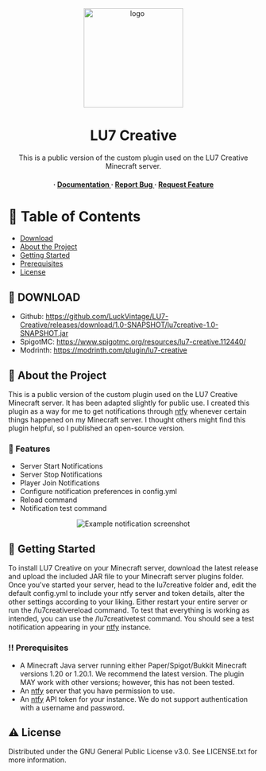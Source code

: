 <div align='center'>

<img src=https://cdn.luckvintage.com/LU7Logo.jpg alt="logo" width=200 height=200 />

<h1>LU7 Creative</h1>
<p>This is a public version of the custom plugin used on the LU7 Creative Minecraft server.</p>

<h4> <span> · </span> <a href="https://github.com/LuckVintage/LU7-Creative/blob/main/README.md"> Documentation </a> <span> · </span> <a href="https://github.com/LuckVintage/LU7-Creative/issues"> Report Bug </a> <span> · </span> <a href="https://github.com/LuckVintage/LU7-Creative/issues"> Request Feature </a> </h4>


</div>

# :notebook_with_decorative_cover: Table of Contents

- [Download](#link-download)
- [About the Project](#star2-about-the-project)
- [Getting Started](#toolbox-getting-started)
- [Prerequisites](#bangbang-prerequisites)
- [License](#warning-license)


## :link: DOWNLOAD

- Github: https://github.com/LuckVintage/LU7-Creative/releases/download/1.0-SNAPSHOT/lu7creative-1.0-SNAPSHOT.jar
- SpigotMC: https://www.spigotmc.org/resources/lu7-creative.112440/
- Modrinth: https://modrinth.com/plugin/lu7-creative

## :star2: About the Project

This is a public version of the custom plugin used on the LU7 Creative Minecraft server. It has been adapted slightly for public use. I created this plugin as a way for me to get notifications through [ntfy](https://ntfy.sh/) whenever certain things happened on my Minecraft server. I thought others might find this plugin helpful, so I published an open-source version.

### :dart: Features
- Server Start Notifications
- Server Stop Notifications
- Player Join Notifications
- Configure notification preferences in config.yml
- Reload command
- Notification test command

<div align='center'>

<img src=https://cdn.luckvintage.com/LU7-Creative-Plugin-Screenshot.png alt="Example notification screenshot"/>

</div>

## :toolbox: Getting Started

To install LU7 Creative on your Minecraft server, download the latest release and upload the included JAR file to your Minecraft server plugins folder. Once you've started your server, head to the lu7creative folder and, edit the default config.yml to include your ntfy server and token details, alter the other settings according to your liking. Either restart your entire server or run the /lu7creativereload command. To test that everything is working as intended, you can use the /lu7creativetest <message> command. You should see a test notification appearing in your [ntfy](https://ntfy.sh/) instance. 

### :bangbang: Prerequisites

- A Minecraft Java server running either Paper/Spigot/Bukkit Minecraft versions 1.20 or 1.20.1. We recommend the latest version. The plugin MAY work with other versions; however, this has not been tested.
- An [ntfy](https://ntfy.sh/) server that you have permission to use.
- An [ntfy](https://ntfy.sh/) API token for your instance. We do not support authentication with a username and password.

## :warning: License

Distributed under the GNU General Public License v3.0. See LICENSE.txt for more information.
